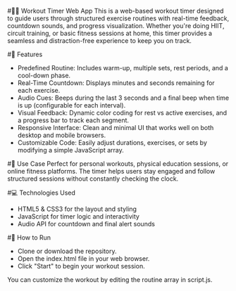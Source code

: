 #🏋️‍♀️ Workout Timer Web App
This is a web-based workout timer designed to guide users through structured exercise routines with real-time feedback, countdown sounds, and progress visualization. Whether you're doing HIIT, circuit training, or basic fitness sessions at home, this timer provides a seamless and distraction-free experience to keep you on track.

#🔧 Features
- Predefined Routine: Includes warm-up, multiple sets, rest periods, and a cool-down phase.
- Real-Time Countdown: Displays minutes and seconds remaining for each exercise.
- Audio Cues: Beeps during the last 3 seconds and a final beep when time is up (configurable for each interval).
- Visual Feedback: Dynamic color coding for rest vs active exercises, and a progress bar to track each segment.
- Responsive Interface: Clean and minimal UI that works well on both desktop and mobile browsers.
- Customizable Code: Easily adjust durations, exercises, or sets by modifying a simple JavaScript array.

#🎯 Use Case
Perfect for personal workouts, physical education sessions, or online fitness platforms. The timer helps users stay engaged and follow structured sessions without constantly checking the clock.

#💻 Technologies Used
- HTML5 & CSS3 for the layout and styling
- JavaScript for timer logic and interactivity
- Audio API for countdown and final alert sounds

#🚀 How to Run
- Clone or download the repository.
- Open the index.html file in your web browser.
- Click "Start" to begin your workout session.

You can customize the workout by editing the routine array in script.js.
